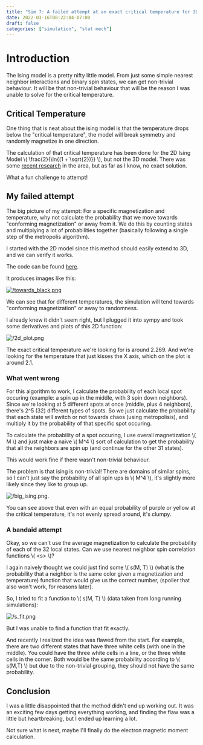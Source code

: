 ```yaml
---
title: "Sim 7: A failed attempt at an exact critical temperature for 3D Ising"
date: 2022-03-16T08:22:04-07:00
draft: false
categories: ["simulation", "stat mech"]
---
```


<!--more-->

# Introduction

The Ising model is a pretty nifty little model. From just some simple nearest neighbor interactions and binary spin states, we can get non-trivial behaviour. It will be that non-trivial behaviour that will be the reason I was unable to solve for the critical temperature.

## Critical Temperature

One thing that is neat about the ising model is that the temperature drops below the "critical temperature", the model will break symmetry and randomly magnetize in one direction.

The calculation of that critical temperature has been done for the 2D Ising Model \\( \frac{2}{\ln{(1 + \sqrt{2})}} \\), but not the 3D model. There was some [recent research](https://arxiv.org/abs/1203.6064) in the area, but as far as I know, no exact solution.

What a fun challenge to attempt!

## My failed attempt

The big picture of my attempt: For a specific magnetization and temperature, why not calculate the probability that we move towards "conforming magnetization" or away from it. We do this by counting states and multiplying a lot of probabilities together (basically following a single step of the metropolis algorithm).

I started with the 2D model since this method should easily extend to 3D, and we can verify it works.

The code can be found [here](https://github.com/c0nrad/sims/blob/master/ising/scripts/ising_towards_black.py).

It produces images like this:

[![/towards_black.png](/towards_black.png)](/towards_black.png)

We can see that for different temperatures, the simulation will tend towards
"conforming magnetization" or away to randomness.

I already knew it didn't seem right, but I plugged it into sympy and took some derivatives and plots of this 2D function:

![/2d_plot.png](/2d_plot.png)

The exact critical temperature we're looking for is around 2.269. And we're looking for the temperature that just kisses the X axis, which on the plot is around 2.1.

### What went wrong

For this algorithm to work, I calculate the probability of each local spot occuring (example: a spin up in the middle, with 3 spin down neighbors). Since we're looking at 5 different spots at once (middle, plus 4 neighbors), there's 2^5 (32) different types of spots. So we just calculate the probability that each state will switch or not towards chaos (using metropolisis), and multiply it by the probability of that specific spot occuring.

To calculate the probability of a spot occuring, I use overall magnetization \\( M \\) and just make a naive \\( M^4 \\) sort of calculation to get the probability that all the neighbors are spin up (and continue for the other 31 states).

This would work fine if there wasn't non-trivial behaviour.

The problem is that ising is non-trivial! There are domains of similar spins, so I can't just say the probability of all spin ups is \\( M^4 \\), it's slightly more likely since they like to group up.

![/big_ising.png](/big_ising.png).

You can see above that even with an equal probability of purple or yellow at the critical temperature, it's not evenly spread around, it's clumpy.

### A bandaid attempt

Okay, so we can't use the average magnetization to calculate the probability of each of the 32 local states. Can we use nearest neighbor spin correlation functions \\( &lt;s&gt; \\)?

I again naively thought we could just find some \\( s(M, T) \\) (what is the probability that a neighbor is the same color given a magnetization and temperature) function that would give us the correct number, (spoiler that also won't work, for reasons later).

So, I tried to fit a function to \\( s(M, T) \\) (data taken from long running simulations):

![/s_fit.png](/s_fit.png)

But I was unable to find a function that fit exactly.

And recently I realized the idea was flawed from the start. For example, there are two different states that have three white cells (with one in the middle). You could have the three white cells in a line, or the three white cells in the corner. Both would be the same probability according to \\( s(M,T) \\) but due to the non-trivial grouping, they should not have the same probability.

## Conclusion

I was a little disappointed that the method didn't end up working out. It was an exciting few days getting everything working, and finding the flaw was a little but heartbreaking, but I ended up learning a lot.

Not sure what is next, maybe I'll finally do the electron magnetic moment calculation.
